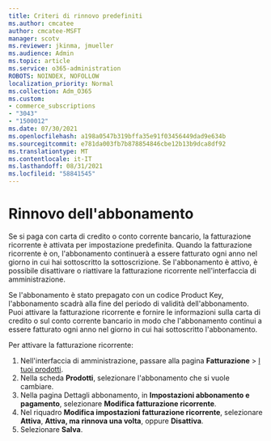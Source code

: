 ```yaml
---
title: Criteri di rinnovo predefiniti
ms.author: cmcatee
author: cmcatee-MSFT
manager: scotv
ms.reviewer: jkinma, jmueller
ms.audience: Admin
ms.topic: article
ms.service: o365-administration
ROBOTS: NOINDEX, NOFOLLOW
localization_priority: Normal
ms.collection: Adm_O365
ms.custom:
- commerce_subscriptions
- "3043"
- "1500012"
ms.date: 07/30/2021
ms.openlocfilehash: a198a0547b319bffa35e91f03456449dad9e634b
ms.sourcegitcommit: e781da003fb7b878854846cbe12b13b9dca8df92
ms.translationtype: MT
ms.contentlocale: it-IT
ms.lasthandoff: 08/31/2021
ms.locfileid: "58841545"
---
```

# <a name="renewing-your-subscription"></a>Rinnovo dell'abbonamento

Se si paga con carta di credito o conto corrente bancario, la fatturazione ricorrente è attivata per impostazione predefinita. Quando la fatturazione ricorrente è on, l'abbonamento continuerà a essere fatturato ogni anno nel giorno in cui hai sottoscritto la sottoscrizione. Se l'abbonamento è attivo, è possibile disattivare o riattivare la fatturazione ricorrente nell'interfaccia di amministrazione.

Se l'abbonamento è stato prepagato con un codice Product Key, l'abbonamento scadrà alla fine del periodo di validità dell'abbonamento. Puoi attivare la fatturazione ricorrente e fornire le informazioni sulla carta di credito o sul conto corrente bancario in modo che l'abbonamento continui a essere fatturato ogni anno nel giorno in cui hai sottoscritto l'abbonamento.

Per attivare la fatturazione ricorrente:

1. Nell'interfaccia di amministrazione, passare alla pagina **Fatturazione** > [I tuoi prodotti](https://go.microsoft.com/fwlink/p/?linkid=842054).
2. Nella scheda **Prodotti**, selezionare l'abbonamento che si vuole cambiare.
3. Nella pagina Dettagli abbonamento, in **Impostazioni abbonamento e pagamento**, selezionare **Modifica fatturazione ricorrente**.
4. Nel riquadro **Modifica impostazioni fatturazione ricorrente**, selezionare **Attiva**, **Attiva, ma rinnova una volta**, oppure **Disattiva**.
5. Selezionare **Salva**. 